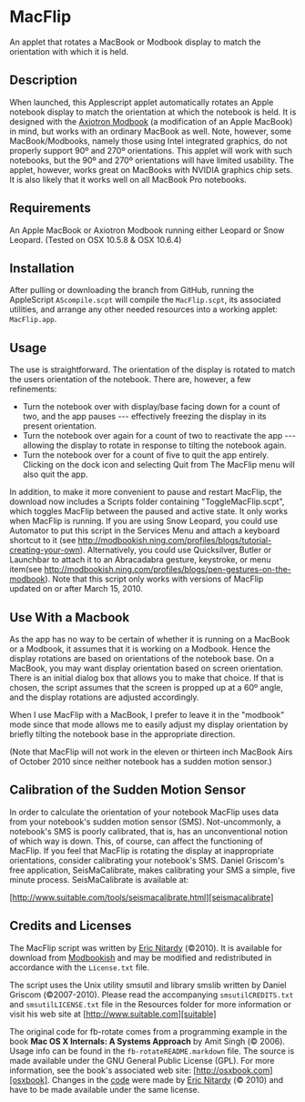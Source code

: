 MacFlip
=======

An applet that rotates a MacBook or Modbook display to match the orientation with which it is held.

Description
-----------
When launched, this Applescript applet automatically rotates an Apple notebook display to match the orientation at which the notebook is held. It is designed with the [Axiotron Modbook][] (a modification of an Apple MacBook) in mind, but works with an ordinary MacBook as well. Note, however, some MacBook/Modbooks, namely those using Intel integrated graphics, do not properly support 90º and 270º orientations. This applet will work with such notebooks, but the 90º and 270º orientations will have limited usability. The applet, however, works great on MacBooks with NVIDIA graphics chip sets. It is also likely that it works well on all MacBook Pro notebooks. 

Requirements
------------
An Apple MacBook or Axiotron Modbook running either Leopard or Snow Leopard. (Tested on OSX 10.5.8 & OSX 10.6.4)

Installation
------------
After pulling or downloading the branch from GitHub, running the AppleScript `AScompile.scpt` will compile the `MacFlip.scpt`, its associated utilities, and arrange any other needed resources into a working applet: `MacFlip.app`.

Usage
-----
The use is straightforward. The orientation of the display is rotated to match the users orientation of the notebook. There are, however, a few refinements: 

- Turn the notebook over with display/base facing down for a count of two, and the app pauses --- effectively freezing the display in its present orientation.
- Turn the notebook over again for a count of two to reactivate the app --- allowing the display to rotate in response to tilting the notebook again.
- Turn the notebook over for a count of five to quit the app entirely. Clicking on the dock icon and selecting Quit from The MacFlip menu will also quit the app. 

In addition, to make it more convenient to pause and restart MacFlip, the download now includes a Scripts folder containing "ToggleMacFlip.scpt", which toggles MacFlip between the paused and active state. It only works when MacFlip is running. If you are using Snow Leopard, you could use Automator to put this script in the Services Menu and attach a keyboard shortcut to it (see http://modbookish.ning.com/profiles/blogs/tutorial-creating-your-own). Alternatively, you could use Quicksilver, Butler or Launchbar to attach it to an Abracadabra gesture, keystroke, or menu item(see http://modbookish.ning.com/profiles/blogs/pen-gestures-on-the-modbook). Note that this script only works with versions of MacFlip updated on or after March 15, 2010.

Use With a Macbook
------------------
As the app has no way to be certain of whether it is running on a MacBook or a Modbook, it assumes that it is working on a Modbook. Hence the display rotations are based on orientations of the notebook base. On a MacBook, you may want display orientation based on screen orientation. There is an initial dialog box that allows you to make that choice. If that is chosen, the script assumes that the screen is propped up at a 60º angle, and the display rotations are adjusted accordingly.

When I use MacFlip with a MacBook, I prefer to leave it in the "modbook" mode since that mode allows me to easily adjust my display orientation by briefly tilting the notebook base in the appropriate direction.

(Note that MacFlip will not work in the eleven or thirteen inch MacBook Airs of October 2010 since neither notebook has a sudden motion sensor.)

Calibration of the Sudden Motion Sensor
---------------------------------------
In order to calculate the orientation of your notebook MacFlip uses data from your notebook's sudden motion sensor (SMS). Not-uncommonly, a notebook's  SMS is poorly calibrated, that is, has an unconventional notion of which way is down. This, of course, can affect the functioning of MacFlip. If you feel that MacFlip is rotating the display at inappropriate orientations, consider calibrating your notebook's SMS. Daniel Griscom's free application, SeisMaCalibrate, makes calibrating your SMS a simple, five minute process. SeisMaCalibrate is available at:

[http://www.suitable.com/tools/seismacalibrate.html][seismacalibrate]

Credits and Licenses
--------------------
The MacFlip script was written by [Eric Nitardy][ericn] (©2010). It is available for download from [Modbookish][] and may be modified and redistributed in accordance with the `License.txt` file.

The script uses the Unix utility smsutil and library smslib written by Daniel Griscom (©2007-2010). Please read the accompanying `smsutilCREDITS.txt` and `smsutilLICENSE.txt` file in the Resources folder for more information or visit his web site at [http://www.suitable.com][suitable]

The original code for fb-rotate comes from a programming example in
the book **Mac OS X Internals: A Systems Approach** by Amit Singh (© 2006). Usage info can be found in the `fb-rotateREADME.markdown` file. The source is made available under the GNU General Public License (GPL). For more information, see the book's associated web site: [http://osxbook.com][osxbook]. Changes in the [code][fb-rotate rotate only] were made by [Eric Nitardy][ericn] (© 2010) and have to be made available under the same license. 



[Axiotron Modbook]: http://www.axiotron.com/index.php?id=modbook
[seismacalibrate]: http://www.suitable.com/tools/seismacalibrate.html
[Modbookish]: http://modbookish.lefora.com/2010/04/21/macflip-a-free-accelerometer-based-display-rotatio-3/
[suitable]: http://www.suitable.com
[osxbook]: http://osxbook.com]
[fb-rotate rotate only]: http://github.com/CdLbB/fb-rotate/tree/RotateOnly
[ericn]: http://modbookish.lefora.com/members/ericn/